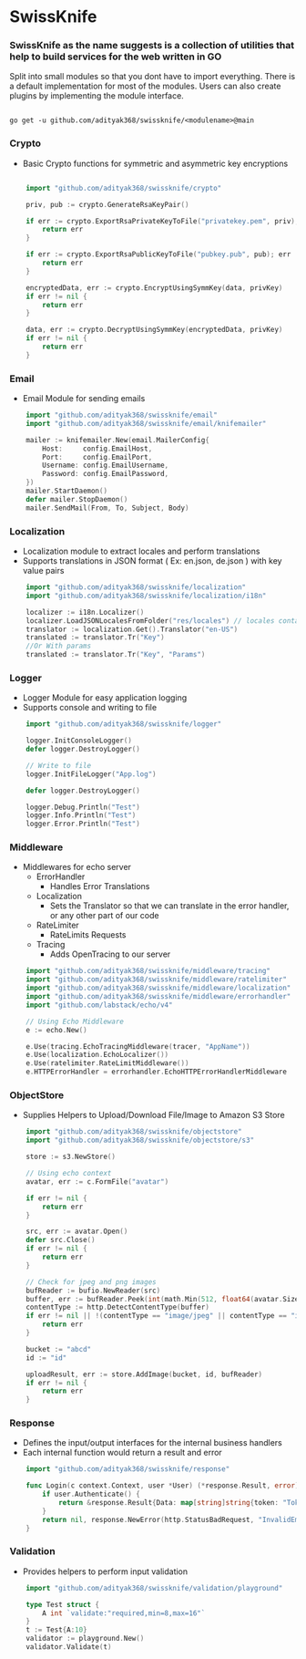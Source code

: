 # SwissKnife

### SwissKnife as the name suggests is a collection of utilities that help to build services for the web written in GO

Split into small modules so that you dont have to import everything. There is a default implementation for most of the modules. Users can also create plugins by implementing the module interface.

```

go get -u github.com/adityak368/swissknife/<modulename>@main

```

### Crypto

- Basic Crypto functions for symmetric and asymmetric key encryptions

```go

    import "github.com/adityak368/swissknife/crypto"

    priv, pub := crypto.GenerateRsaKeyPair()

    if err := crypto.ExportRsaPrivateKeyToFile("privatekey.pem", priv); err != nil {
        return err
    }

    if err := crypto.ExportRsaPublicKeyToFile("pubkey.pub", pub); err != nil {
        return err
    }

    encryptedData, err := crypto.EncryptUsingSymmKey(data, privKey)
    if err != nil {
        return err
    }

    data, err := crypto.DecryptUsingSymmKey(encryptedData, privKey)
    if err != nil {
        return err
    }

```

### Email

- Email Module for sending emails

```go
    import "github.com/adityak368/swissknife/email"
    import "github.com/adityak368/swissknife/email/knifemailer"

    mailer := knifemailer.New(email.MailerConfig{
        Host:     config.EmailHost,
        Port:     config.EmailPort,
        Username: config.EmailUsername,
        Password: config.EmailPassword,
    })
    mailer.StartDaemon()
    defer mailer.StopDaemon()
    mailer.SendMail(From, To, Subject, Body)

```

### Localization

- Localization module to extract locales and perform translations
- Supports translations in JSON format ( Ex: en.json, de.json ) with key value pairs

```go
    import "github.com/adityak368/swissknife/localization"
    import "github.com/adityak368/swissknife/localization/i18n"

    localizer := i18n.Localizer()
    localizer.LoadJSONLocalesFromFolder("res/locales") // locales contains file en-US.json
    translator := localization.Get().Translator("en-US")
    translated := translator.Tr("Key")
    //Or With params
    translated := translator.Tr("Key", "Params")

```

### Logger

- Logger Module for easy application logging
- Supports console and writing to file

```go
    import "github.com/adityak368/swissknife/logger"

    logger.InitConsoleLogger()
    defer logger.DestroyLogger()

    // Write to file
    logger.InitFileLogger("App.log")

    defer logger.DestroyLogger()

    logger.Debug.Println("Test")
    logger.Info.Println("Test")
    logger.Error.Println("Test")

```

### Middleware

- Middlewares for echo server
  - ErrorHandler
    - Handles Error Translations
  - Localization
    - Sets the Translator so that we can translate in the error handler, or any other part of our code
  - RateLimiter
    - RateLimits Requests
  - Tracing
    - Adds OpenTracing to our server

```go
    import "github.com/adityak368/swissknife/middleware/tracing"
    import "github.com/adityak368/swissknife/middleware/ratelimiter"
    import "github.com/adityak368/swissknife/middleware/localization"
    import "github.com/adityak368/swissknife/middleware/errorhandler"
	import "github.com/labstack/echo/v4"

    // Using Echo Middleware
    e := echo.New()

    e.Use(tracing.EchoTracingMiddleware(tracer, "AppName"))
    e.Use(localization.EchoLocalizer())
    e.Use(ratelimiter.RateLimitMiddleware())
    e.HTTPErrorHandler = errorhandler.EchoHTTPErrorHandlerMiddleware

```

### ObjectStore

- Supplies Helpers to Upload/Download File/Image to Amazon S3 Store

```go
    import "github.com/adityak368/swissknife/objectstore"
    import "github.com/adityak368/swissknife/objectstore/s3"

    store := s3.NewStore()

    // Using echo context
    avatar, err := c.FormFile("avatar")

    if err != nil {
        return err
    }

    src, err := avatar.Open()
    defer src.Close()
    if err != nil {
        return err
    }

    // Check for jpeg and png images
    bufReader := bufio.NewReader(src)
    buffer, err := bufReader.Peek(int(math.Min(512, float64(avatar.Size))))
    contentType := http.DetectContentType(buffer)
    if err != nil || !(contentType == "image/jpeg" || contentType == "image/png") {
        return err
    }

    bucket := "abcd"
    id := "id"

    uploadResult, err := store.AddImage(bucket, id, bufReader)
    if err != nil {
        return err
    }

```

### Response

- Defines the input/output interfaces for the internal business handlers
- Each internal function would return a result and error

```go
    import "github.com/adityak368/swissknife/response"

    func Login(c context.Context, user *User) (*response.Result, error) {
        if user.Authenticate() {
            return &response.Result{Data: map[string]string{token: "Token"}, MessageID: "UserAuthenticated"}, nil
        }
        return nil, response.NewError(http.StatusBadRequest, "InvalidEmailPassword")
    }

```

### Validation

- Provides helpers to perform input validation

```go
    import "github.com/adityak368/swissknife/validation/playground"

    type Test struct {
        A int `validate:"required,min=8,max=16"`
    }
    t := Test{A:10}
    validator := playground.New()
    validator.Validate(t)

```
